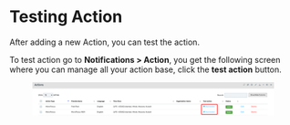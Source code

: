 # Testing Action

After adding a new Action, you can test the action.

To test action go to **Notifications > Action**, you get the following screen where you can manage all your action base, click the **test action** button.

<div align="left">

<figure><img src="../../../.gitbook/assets/image (735).png" alt=""><figcaption></figcaption></figure>

</div>

